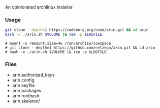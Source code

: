 An opinionated archlinux installer

<!--
### Dependencies
- make
- whois (mkpasswd)
-->

### Usage
```sh
git clone --depth=1 https://codeberg.org/nzeo/arin.git && cd arin
bash -x ./arin.sh $VOLUME |& tee -p $LOGFILE
```

```console
# mount -o remount,size=4G /run/archiso/cowspace
# git clone --depth=1 https://github.com/netzego/arin.git && cd arin
# bash -x ./arin.sh $VOLUME |& tee -p $LOGFILE
```

### Files
- arin.authorized_keys
- arin.config
- arin.keyfile
- arin.packages
- arin.roothash
- arin.skeleton/

<!-- ### Rationale -->
<!-- ### Assumptions -->
<!-- ### Warranty -->

